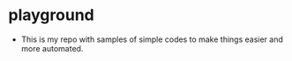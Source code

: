 # playground

- This is my repo with samples of simple codes to make things easier and more automated. 